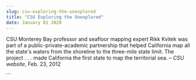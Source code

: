```yaml
---
slug: csu-exploring-the-unexplored
title: "CSU Exploring the Unexplored"
date: January 01 2020
---
```


 
<p>
  CSU Monterey Bay professor and seafloor mapping expert Rikk Kvitek was part of
  a public-private-academic partnership that helped California map all the
  state's waters from the shoreline to the three-mile state limit. The project .
  . . made California the first state to map the territorial sea. –
  <em>CSU website</em>, Feb. 23, 2012
</p>
```
